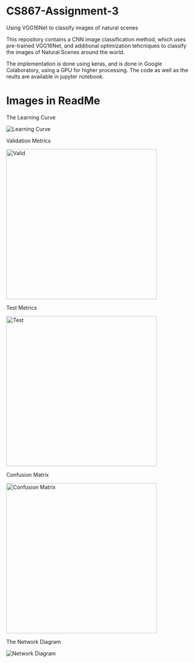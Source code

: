 # CS867-Assignment-3
Using VGG16Net to classify images of natural scenes

This repository contains a CNN image classification method, which uses pre-trained VGG16Net, and additional optimization tehcniques to classify the images of Natural Scenes around the world.

The implementation is done using keras, and is done in Google Colaboratory, using a GPU for higher processing. The code as well as the reults are available in jupyter notebook.

# Images in ReadMe

The Learning Curve

![Learning Curve](https://user-images.githubusercontent.com/39801145/104790616-8a8d1480-57b9-11eb-834b-f00e47a41861.png)

Validation Metrics

<img width="400" alt="Valid" src="https://user-images.githubusercontent.com/39801145/104791054-1a7f8e00-57bb-11eb-8933-50ecc080ab83.PNG">

Test Metrics

<img width="400" alt="Test" src="https://user-images.githubusercontent.com/39801145/104791177-9b3e8a00-57bb-11eb-9c4e-85e01343d2f3.PNG">

Confusion Matrix

<img width="400" alt="Confusion Matrix" src="https://user-images.githubusercontent.com/39801145/104791212-c032fd00-57bb-11eb-8c84-60bf10125b12.PNG">

The Network Diagram

![Network Diagram](https://user-images.githubusercontent.com/39801145/104790940-988f6500-57ba-11eb-86c1-f794f7f0456a.png)

